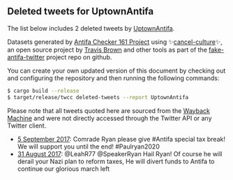 ## Deleted tweets for UptownAntifa

The list below includes 2 deleted tweets by
[UptownAntifa](https://twitter.com/UptownAntifa).



Datasets generated by [Antifa Checker 161 Project](https://twitter.com/antifacheck161) using ✨[cancel-culture](https://github.com/travisbrown/cancel-culture)✨, an open source project by 
[Travis Brown](https://twitter.com/travisbrown) and other tools as part of the 
[fake-antifa-twitter](https://github.com/antifacheck161/fake-antifa-twitter) project repo on github.

You can create your own updated version of this document by checking out and configuring the
repository and then running the following commands:

```bash
$ cargo build --release
$ target/release/twcc deleted-tweets --report UptownAntifa
```

Please note that all tweets quoted here are sourced from the
[Wayback Machine](https://web.archive.org) and were not directly accessed through the Twitter API or
any Twitter client.

* [ 5 September 2017](https://web.archive.org/web/20190622155102/https://twitter.com/UptownAntifa/status/904931848517672961): Comrade Ryan please give  #Antifa  special tax break! We will support you until the end!  #Paulryan2020 <!--904931848517672961-->
* [31 August 2017](https://web.archive.org/web/20170831141015/https://twitter.com/UptownAntifa/status/903258637883236353): @LeahR77 @SpeakerRyan Hail Ryan!  Of course he will derail your Nazi plan to reform taxes, He will divert funds to Antifa to continue our glorious march left <!--903258637883236353-->
